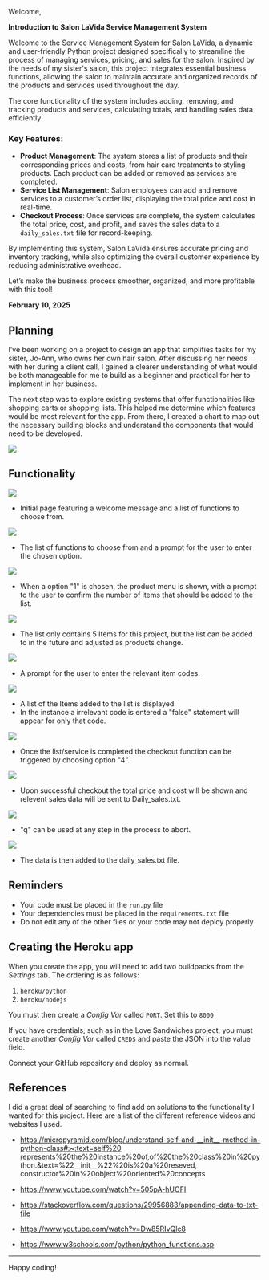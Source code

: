 

Welcome,

**Introduction to Salon LaVida Service Management System**

Welcome to the Service Management System for Salon LaVida, a dynamic and user-friendly Python project designed specifically to streamline the process of managing services, pricing, and sales for the salon. Inspired by the needs of my sister's salon, this project integrates essential business functions, allowing the salon to maintain accurate and organized records of the products and services used throughout the day.

The core functionality of the system includes adding, removing, and tracking products and services, calculating totals, and handling sales data efficiently.

### Key Features:
- **Product Management**: The system stores a list of products and their corresponding prices and costs, from hair care treatments to styling products. Each product can be added or                        removed as services are completed.
- **Service List Management**: Salon employees can add and remove services to a customer’s order list, displaying the total price and cost in real-time.
- **Checkout Process**: Once services are complete, the system calculates the total price, cost, and profit, and saves the sales data to a `daily_sales.txt` file for record-keeping.


By implementing this system, Salon LaVida ensures accurate pricing and
inventory tracking, while also optimizing the overall customer experience
by reducing administrative overhead.

Let’s make the business process smoother, organized, and more profitable
with this tool!

 **February 10, 2025**
## Planning

I’ve been working on a project to design an app that simplifies tasks for my sister, Jo-Ann, who owns her own hair salon. After discussing her needs with her during a client call, I gained a clearer understanding of what would be both manageable for me to build as a beginner and practical for her to implement in her business.

The next step was to explore existing systems that offer functionalities like shopping carts or shopping lists. This helped me determine which features would be most relevant for the app. From there, I created a chart to map out the necessary building blocks and understand the components that would need to be developed.


<img src="./assets/lucid_chart.png">


## Functionality

<img src="./assets/initial_page.png">

- Initial page featuring a welcome message and a list of functions to choose from.

<img src="./assets/function_menu.png">

- The list of functions to choose from and a prompt for the user to enter the chosen option.

<img src="./assets/product_menu.png">

- When a option "1" is chosen, the product menu is shown, with a prompt to the user to
confirm the number of items that should be added to the list.

<img src="./assets/choose_total_menu_items_to_add.png">

- The list only contains 5 Items for this project, but the list can be
added to in the future and adjusted as products change.

<img src="./assets/enter_product_codes_to_add.png">

- A prompt for the user to enter the relevant item codes.

<img src="./assets/list_items_added.png">

- A list of the Items added to the list is displayed.
- In the instance a irrelevant code is entered a "false" statement will appear for only that code.

<img src="./assets/checkout_after_service_completed.png">

- Once the list/service is completed the checkout function can be triggered by choosing option "4".

<img src="./assets/total_cos_total_price_basket_reset.png">

- Upon successful checkout the total price and cost will be shown and relevent sales data will be sent to Daily_sales.txt.

<img src="./assets/q_for_quit.png">

- "q" can be used at any step in the process to abort.

<img src="./assets/data_sent_to_daily_sales_txt.png">

- The data is then added to the daily_sales.txt file.

## Reminders

- Your code must be placed in the `run.py` file
- Your dependencies must be placed in the `requirements.txt` file
- Do not edit any of the other files or your code may not deploy properly

## Creating the Heroku app

When you create the app, you will need to add two buildpacks from the _Settings_ tab. The ordering is as follows:

1. `heroku/python`
2. `heroku/nodejs`

You must then create a _Config Var_ called `PORT`. Set this to `8000`

If you have credentials, such as in the Love Sandwiches project, you must create another _Config Var_ called `CREDS` and paste the JSON into the value field.

Connect your GitHub repository and deploy as normal.

## References

I did a great deal of searching to find add on solutions to the functionality I wanted for this project. Here are a list of the different reference videos and websites I used.

- https://micropyramid.com/blog/understand-self-and-__init__-method-in-python-class#:~:text=self%20
    represents%20the%20instance%20of,of%20the%20class%20in%20python.&text=%22__init__%22%20is%20a%20reseved,
    constructor%20in%20object%20oriented%20concepts

- https://www.youtube.com/watch?v=505pA-hUOFI

- https://stackoverflow.com/questions/29956883/appending-data-to-txt-file

- https://www.youtube.com/watch?v=Dw85RIvQlc8


- https://www.w3schools.com/python/python_functions.asp
---

Happy coding!
